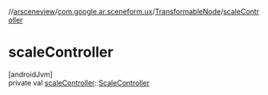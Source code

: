 //[arsceneview](../../../index.md)/[com.google.ar.sceneform.ux](../index.md)/[TransformableNode](index.md)/[scaleController](scale-controller.md)

# scaleController

[androidJvm]\
private val [scaleController](scale-controller.md): [ScaleController](../-scale-controller/index.md)
